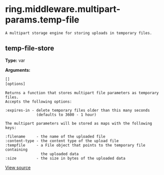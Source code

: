 # ring.middleware.multipart-params.temp-file


```
A multipart storage engine for storing uploads in temporary files.

```

## temp-file-store
**Type:** var



**Arguments:**
```clojure
[]
[options]
```
```
Returns a function that stores multipart file parameters as temporary files.
Accepts the following options:

:expires-in - delete temporary files older than this many seconds
              (defaults to 3600 - 1 hour)

The multipart parameters will be stored as maps with the following keys:

:filename     - the name of the uploaded file
:content-type - the content type of the upload file
:tempfile     - a File object that points to the temporary file containing
                the uploaded data
:size         - the size in bytes of the uploaded data
```

[View source](http://github.com/ring-clojure/ring/blob/1.8.1/ring-core/src/ring/middleware/multipart_params/temp_file.clj#L46)